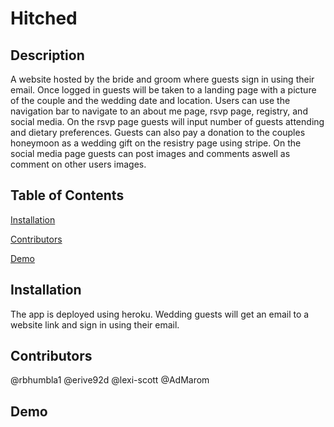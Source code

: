 
# Hitched 

## Description 
A website hosted by the bride and groom where guests sign in using their email. Once logged in guests will be taken to a landing page with a picture of the couple and the wedding date and location. Users can use the navigation bar to navigate to an about me page, rsvp page, registry, and social media. On the rsvp page guests will input number of guests attending and dietary preferences. Guests can also pay a donation to the couples honeymoon as a wedding gift on the resistry page using stripe. On the social media page guests can post images and comments aswell as comment on other users images.

## Table of Contents

 [Installation](#Installation)
 
 [Contributors](#Contributors)

 [Demo](#Demo)


## Installation
The app is deployed using heroku. 
Wedding guests will get an email to a website link and sign in using their email.

## Contributors
@rbhumbla1
@erive92d
@lexi-scott
@AdMarom

## Demo


